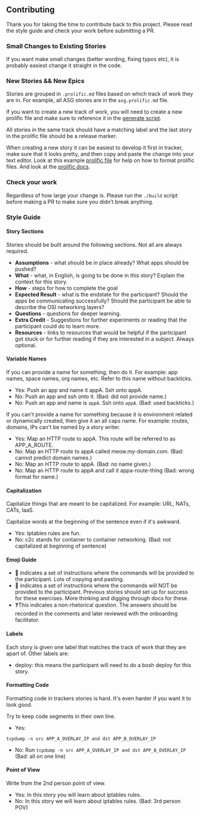 ## Contributing
Thank you for taking the time to contribute back to this project. Please read the style guide and check your work before submitting a PR.

### Small Changes to Existing Stories
If you want make small changes (better wording, fixing typos etc), it is probably easiest change it straight in the code.

### New Stories && New Epics
Stories are grouped in `.prolific.md` files based on which track of work they are in. For example, all ASG stories are in the `asg.prolific.md` file.

If you want to create a new track of work, you will need to create a new prolific file and make sure to reference it in the [generate script](./generate-tracker-csv.go).

All stories in the same track should have a matching label and the last story in the prolific file should be a release marker.

When creating a new story it can be easiest to develop it first in tracker, make sure that it looks pretty, and then copy and paste the change into your text editor. Look at this example [prolific file](./example.prolific.md) for help on how to format prolific files. And look at the [prolific docs](https://www.pivotaltracker.com/integrations/prolific).

### Check your work
Regardless of how large your change is. Please run the `./build` script before making a PR to make sure you didn't break anything.

### Style Guide

#### Story Sections 
Stories should be built around the following sections. Not all are always required.
- **Assumptions** - what should be in place already? What apps should be pushed?
- **What** - what, in English, is going to be done in this story? Explain the context for this story.
- **How** - steps for how to complete the goal
- **Expected Result** - what is the endstate for the participant? Should the apps be communicating successfully? Should the participant be able to describe the OSI networking layers?
- **Questions** - questions for deeper learning. 
- **Extra Credit** - Suggestions for further experiments or reading that the participant could do to learn more.
- **Resources** - links to resources that would be helpful if the participant got stuck or for further reading if they are interested in a subject. Always optional. 

#### Variable Names
If you can provide a name for something, then do it. For example: app names, space names, org names, etc. Refer to this name without backticks.
 - Yes: Push an app and name it appA. Ssh onto appA. 
 - No: Push an app and ssh onto it. (Bad: did not provide name.)
 - No: Push an app and name is `appA`. Ssh onto `appA`. (Bad: used backticks.)
 
If you can't provide a name for something because it is environment related or dynamically created, then give it an all caps name. For example: routes, domains, IPs can't be named by a story writer.
- Yes: Map an HTTP route to appA. This route will be referred to as APP_A_ROUTE.
- No: Map an HTTP route to appA called meow.my-domain.com. (Bad: cannot predict domain names.)
- No: Map an HTTP route to appA. (Bad: no name given.)
- No: Map an HTTP route to appA and call it appa-route-thing (Bad: wrong format for name.) 
 
#### Capitalization
Capitalize things that are meant to be capitalized. For example: URL, NATs, CATs, IaaS. 

Capitalize words at the beginning of the sentence even if it's awkward. 
- Yes: Iptables rules are fun.
- No: c2c stands for container to container networking. (Bad: not capitalized at beginning of sentence)
 
#### Emoji Guide
- 📝 indicates a set of instructions where the commands will be provided to the participant. Lots of copying and pasting.
- 🤔 indicates a set of instructions where the commands will NOT be provided to the participant. Previous stories should set up for success for these exercises. More thinking and digging through docs for these.
- ❓This indicates a non-rhetorical question. The answers should be recorded in the comments and later reviewed with the onboarding facilitator.

#### Labels 
Each story is given one label that matches the track of work that they are apart of. 
Other labels are: 
- deploy: this means the participant will need to do a bosh deploy for this story.

#### Formatting Code 
Formatting code in trackers stories is hard. It's even harder if you want it to look good. 

Try to keep code segments in their own line. 

- Yes: 
```
tcpdump -n src APP_A_OVERLAY_IP and dst APP_B_OVERLAY_IP
```

- No: Run `tcpdump -n src APP_A_OVERLAY_IP and dst APP_B_OVERLAY_IP` (Bad: all on one line)

#### Point of View 
Write from the 2nd person point of view.
- Yes: In this story you will learn about iptables rules. 
- No: In this story we will learn about iptables rules. (Bad: 3rd person POV)


